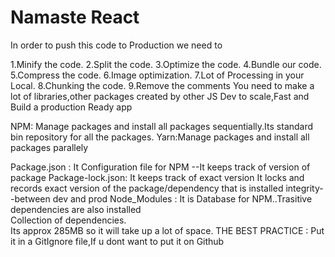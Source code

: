 
# Namaste React 
In order to push this code to Production we need to 

1.Minify the code.
2.Split the code.
3.Optimize the code.
4.Bundle our code.
5.Compress the code.
6.Image optimization.
7.Lot of Processing in your Local.
8.Chunking the code.
9.Remove the comments
You need to make a lot of libraries,other packages created by other JS Dev to scale,Fast and Build a production Ready app

NPM: Manage packages and install all packages sequentially.Its standard  bin repository for all the packages.
Yarn:Manage packages and install all packages parallely       

Package.json     : It Configuration file for NPM --It keeps track of version of package
Package-lock.json: It keeps track of exact version 
                   It locks and records exact version of the package/dependency that is installed
                   integrity--between dev and prod
Node_Modules     : It is Database for NPM..Trasitive dependencies are also installed  
                   Collection of dependencies.          
                   Its approx 285MB so it will take up a lot of space.
THE BEST PRACTICE :  Put it in a GitIgnore file,If u dont want to put it on Github       

